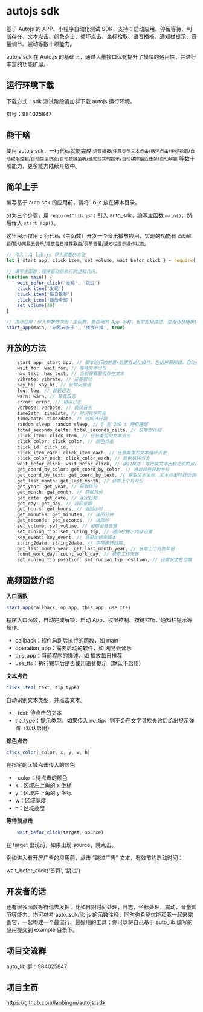 # autojs sdk

基于 Autojs 的 APP、小程序自动化测试 SDK，支持：启动应用、停留等待、判断存在、文本点击、颜色点击、循环点击、坐标拾取、语音播报、通知栏提示、音量调节、震动等数十项能力。

autojs sdk 在 Auto.js 的基础上，通过大量接口优化提升了模块的通用性，并进行丰富的功能扩展。

## 运行环境下载

下载方式：sdk 测试阶段请加群下载 autojs 运行环境。

群号：984025847

## 能干啥

使用 autojs sdk，一行代码就能完成 `语音播报`/`任意类型文本点击`/`循环点击`/`坐标拾取`/`自动权限控制`/`自动类型识别`/`自动按键监听`/`通知栏实时提示`/`自动移除最近任务`/`自动解锁` 等数十项能力，更多能力陆续开放中。


## 简单上手

编写基于 auto sdk 的应用前，请将 lib.js 放在脚本目录。

分为三个步骤，用 `require('lib.js')` 引入 auto_sdk，编写主函数 `main()`，然后传入 `start_app()`。

这里展示仅用 5 行代码（主函数）开发一个音乐播放应用，实现的功能有 `自动解锁`/`启动网易云音乐`/`播放每日推荐歌曲`/`调节音量`/`通知栏提示操作状态`。


```JavaScript
// 导入：从 lib.js 导入需要的方法
let { start_app, click_item, set_volume, wait_befor_click } = require('lib.js');

// 编写主函数：程序启动后执行的逻辑代码。
function main() {
    wait_befor_click('发现', '跳过')
    click_item('发现')
    click_item('每日推荐')
    click_item('播放全部')
    set_volume(30)
}

// 启动应用：传入参数依次为：主函数，要启动的 App 名称，当前应用描述，是否语音播报执行状态。
start_app(main, '网易云音乐', '播放日推', true)
```


## 开放的方法

```JavaScript
    start_app: start_app, // 脚本运行的前置+后置自动化操作，包括屏幕解锁，自动按键监听，移出最近任务，启动 App，执行脚本，结束进程等。
    wait_for: wait_for, // 等待文本出现
    has_text: has_text, // 当前屏幕是否存在文本
    vibrate: vibrate, // 设备震动
    say_hi: say_hi, // 获取问候语
    log: log, // 普通日志
    warn: warn, // 警告日志
    error: error, // 错误日志
    verbose: verbose, // 调试日志
    time2str: time2str, // 时间转字符串
    time2date: time2date, // 时间转日期
    random_sleep: random_sleep, // 0 到 200 s 随机睡眠
    total_seconds_delta: total_seconds_delta, // 获取倒计时
    click_item: click_item, // 任意类型的文本点击
    click_color: click_color, // 颜色点击
    click_id: click_id,
    click_item_each: click_item_each, // 任意类型的文本循环点击
    click_color_each: click_color_each, // 颜色循环点击
    wait_befor_click: wait_befor_click, // 接口描述：等待某文本出现之前的点击。 场景举例：启动网易云音乐时，等待首页出现之前，点击跳过按钮 wait_befor_click('我的', '跳过')
    get_coord_by_color: get_coord_by_color, // 通过颜色获取坐标
    get_coord_by_text: get_coord_by_text, // 获取文本坐标，文本点击时自动调用
    get_last_month: get_last_month, // 获取上个月月份
    get_year: get_year, // 获取年份
    get_month: get_month, // 获取月份
    get_date: get_date, // 返回日期
    get_day: get_day, // 返回星期
    get_hours: get_hours, // 返回小时
    get_minutes: get_minutes, // 返回分钟
    get_seconds: get_seconds, // 返回秒
    set_volume: set_volume, // 设置设备音量
    set_runing_tip: set_runing_tip, // 通知栏提示内容设置
    key_event: key_event, // 音量加结束脚本
    string2date: string2date, // 字符串转日期
    get_last_month_year: get_last_month_year, // 获取上个月的年份
    count_work_day: count_work_day, // 获取工作天数
    set_runing_tip_position: set_runing_tip_position, // 设置状态栏位置
```


## 高频函数介绍


**入口函数**

```JavaScript
start_app(callback, op_app, this_app, use_tts)
```

程序入口函数，自动完成解锁、启动 App、权限控制、按键监听、通知栏提示等操作。

- callback：软件启动后执行的函数，如 main
- operation_app：需要启动的软件，如 网易云音乐
- this_app：当前程序的描述，如 播放每日推荐
- use_tts：执行完毕后是否使用语音提示（默认不启用）


**文本点击**

```JavaScript
click_item(_text, tip_type)
```

自动识别文本类型，并点击文本。

- _text: 待点击的文本
- tip_type：提示类型，如果传入 no_tip，则不会在文字寻找失败后给出提示弹窗（默认启用）


**颜色点击**

```JavaScript
click_color(_color, x, y, w, h)
```

在指定的区域点击传入的颜色

- _color：待点击的颜色
- x：区域左上角的 x 坐标
- y：区域左上角的 y 坐标
- w：区域宽度
- h：区域高度


**等待前点击**

```JavaScript
    wait_befor_click(target, source)
```

在 target 出现前，如果出现 source，就点击。

例如进入有开屏广告的应用前，点击 “跳过广告” 文本，有效节约启动时间：

wait_befor_click('首页', '跳过')


## 开发者的话

还有很多函数等待你去发掘，比如日期时间处理，日志，坐标处理，震动，音量调节等能力，均可参考 auto_sdk/lib.js 的函数注释，同时也希望你能和我一起来完善它，一起构建一个最流行、最好用的工具；你可以将自己基于 auto_lib 编写的应用提交到 example 目录下。



## 项目交流群

auto_lib 群：984025847



## 项目主页

https://github.com/laobingm/autojs_sdk

